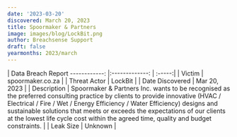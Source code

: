 ```yaml
---
date: '2023-03-20'
discovered: March 20, 2023
title: Spoormaker & Partners
image: images/blog/LockBit.png
author: Breachsense Support
draft: false
yearmonths: 2023/march
---
```



| Data Breach Report
------------:     |:-------------:    | :-----:|
| Victim      | spoormaker.co.za      | 
| Threat Actor      | LockBit      | 
| Date Discovered      | Mar 20, 2023      | 
| Description      | Spoormaker & Partners Inc. wants to be recognised as the preferred consulting practice by clients to provide innovative (HVAC / Electrical / Fire / Wet / Energy Efficiency / Water Efficiency) designs and sustainable solutions that meets or exceeds the expectations of our clients at the lowest life cycle cost within the agreed time, quality and budget constraints.      | 
| Leak Size      | Unknown      | 

